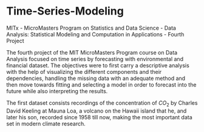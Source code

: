 # Time-Series-Modeling
MITx - MicroMasters Program on Statistics and Data Science - Data Analysis: Statistical Modeling and Computation in Applications - Fourth Project

The fourth project of the MIT MicroMasters Program course on Data Analysis focused on time series  by forecasting with environmental and financial dataset. The objectives were to first carry a descriptive analysis with the help of visualizing the different components and their dependencies, handling the missing data with an adequate method and then move towards fitting and selecting a model in order to forecast into the future while also interpreting the results.

The first dataset consists recordings of the concentration of $CO_2$ by Charles David Keeling at Mauna Loa, a volcano on the Hawaii island that he, and later his son, recorded since 1958 till now, making the most important data set in modern climate research.

